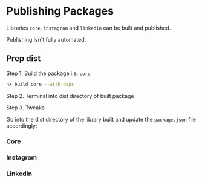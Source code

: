 # Publishing Packages

Libraries `core`, `instagram` and `linkedin` can be built and published.

Publishing isn't fully automated.

## Prep dist

Step 1. Build the package i.e. `core`

```bash
nx build core --with-deps
```

Step 2. Terminal into dist directory of built package

Step 3. Tweaks

Go into the dist directory of the library built and update the `package.json` file accordingly:

### Core

### Instagram

### LinkedIn
